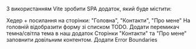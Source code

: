 З використанням Vite зробити SPA додаток, який буде містити:

Хедер + посилання на сторінки: "Головна", "Контакти", "Про мене"
На головній відобразити форму зі списком TODO.
Додати перемикач темна/світла тема в наш додаток
Сторінки "Контакти" та "Про мене" заповнити довільним контентом.
Додати Error Boundaries
